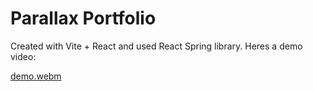 # Parallax Portfolio

Created with Vite + React and used React Spring library. Heres a demo video:

[demo.webm](https://github.com/Elagoht/parallax-portfolio/assets/48291303/c833d52f-7f84-470c-831e-0064322e4641)
